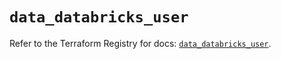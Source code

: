 # `data_databricks_user`

Refer to the Terraform Registry for docs: [`data_databricks_user`](https://registry.terraform.io/providers/databricks/databricks/1.38.0/docs/data-sources/user).
